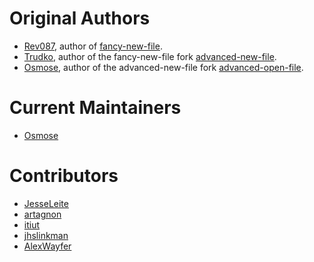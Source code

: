 # Original Authors
- [Rev087](https://github.com/rev087), author of
  [fancy-new-file](https://github.com/rev087/fancy-new-file).
- [Trudko](https://github.com/Trudko), author of the fancy-new-file fork
  [advanced-new-file](https://github.com/Trudko/advanced-new-file).
- [Osmose](https://github.com/Osmose/), author of the advanced-new-file fork
  [advanced-open-file](https://github.com/Osmose/advanced-open-file).

# Current Maintainers
- [Osmose](https://github.com/Osmose/)

# Contributors
- [JesseLeite](https://github.com/JesseLeite)
- [artagnon](https://github.com/artagnon)
- [itiut](https://github.com/itiut)
- [jhslinkman](https://github.com/jhslinkman)
- [AlexWayfer](https://github.com/AlexWayfer)
